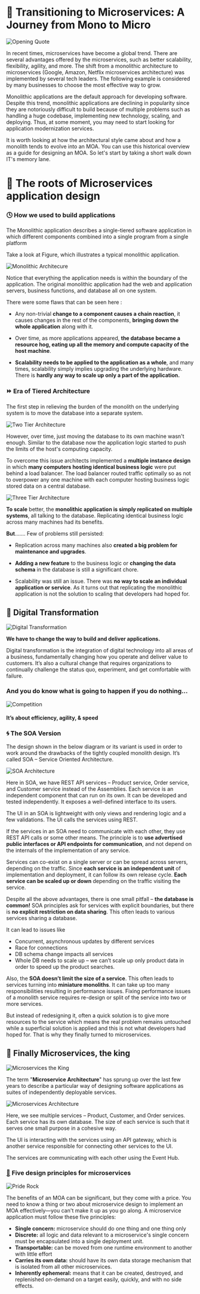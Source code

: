 # :rocket: Transitioning to Microservices: A Journey from Mono to Micro

![Opening Quote](./images/opening_quote.png)

In recent times, microservices have become a global trend. There are several advantages offered by the microservices, such as better scalability, flexibility, agility, and more. The shift from a monolithic architecture to microservices (Google, Amazon, Netflix microservices architecture) was implemented by several tech leaders. The following example is considered by many businesses to choose the most effective way to grow.

Monolithic applications are the default approach for developing software. Despite this trend, monolithic applications are declining in popularity since they are notoriously difficult to build because of multiple problems such as handling a huge codebase, implementing new technology, scaling, and deploying. Thus, at some moment, you may need to start looking for application modernization services.

It is worth looking at how the architectural style came about and how a monolith tends to evolve into an MOA. You can use this historical overview as a guide for designing an MOA. So let's start by taking a short walk down IT's memory lane.

# :tanabata_tree: The roots of Microservices application design

### :clock4: How we used to build applications

The Monolithic application describes a single-tiered software application in which different components combined into a single program from a single platform

Take a look at Figure, which illustrates a typical monolithic application.

![Monolithic Architecure](./images/monolithic_arch.png)

Notice that everything the application needs is within the boundary of the application. The original monolithic application had the web and application servers, business functions, and database all on one system.

There were some flaws that  can be seen here :

- Any non-trivial **change to a component causes a chain reaction**, it causes changes in the rest of the components, **bringing down the whole application** along with it.

- Over time, as more applications appeared, **the database became a resource hog, eating up all the memory and compute capacity of the host machine**. 

- **Scalability needs to be applied to the application as a whole**, and many times, scalability simply implies upgrading the underlying hardware. There is **hardly any way to scale up only a part of the application.**
  

### :fast_forward: Era of Tiered Architecture

The first step in relieving the burden of the monolith on the underlying system is to move the database into a separate system.

![Two Tier Architecture](./images/two-tier_arch.png)

However, over time, just moving the database to its own machine wasn't enough. Similar to the database now the application logic started to push the limits of the host's computing capacity.


To overcome this issue architects implemented a **multiple instance design** in which **many computers hosting identical business logic** were put behind a load balancer. The load balancer routed traffic optimally so as not to overpower any one machine with each computer hosting business logic stored data on a central database.

![Three Tier Architecture](./images/scaled_tiered_arch.png)

**To scale** better, the **monolithic application is simply replicated on multiple systems**, all talking to the database. Replicating identical business logic across many machines had its benefits.

**But**.......  Few of problems still persisted:

- Replication across many machines also **created a big problem for maintenance and upgrades**.

- **Adding a new feature** to the business logic or **changing the data schema** in the database is still a significant chore.

- Scalability was still an issue. There was **no way to scale an individual application or service**. As it turns out that replicating the monolithic application is not the solution to scaling that developers had hoped for. 

## :star2: Digital Transformation<br>

![Digital Transformation](./images/digital_tranformation.png)


**We have to change the way to build and deliver applications.**

Digital transformation is the integration of digital technology into all areas
of a business, fundamentally changing how you operate and deliver value to
customers. It’s also a cultural change that requires organizations to
continually challenge the status quo, experiment, and get comfortable
with failure.

### And you do know what is going to happen if you do nothing...

![Competition](./images/if_you_do_nothing.png)

#### It’s about efficiency, agility, & speed

### :cyclone: The SOA Version

The design shown in the below diagram or its variant is used in order to work around the drawbacks of the tightly coupled monolith design. It’s called SOA – Service Oriented Architecture. 

![SOA Architecture](./images/soa_arch.png)

Here in SOA, we have REST API services – Product service, Order service, and Customer service instead of the Assemblies. Each service is an independent component that can run on its own. It can be developed and tested independently. It exposes a well-defined interface to its users. 

The UI in an SOA is lightweight with only views and rendering logic and a few validations. The UI calls the services using REST. 

If the services in an SOA need to communicate with each other, they use REST API calls or some other means. The principle is to **use advertised public interfaces or API endpoints for communication**, and not depend on the internals of the implementation of any service.

Services can co-exist on a single server or can be spread across servers, depending on the traffic. Since **each service is an independent unit** of implementation and deployment, it can follow its own release cycle. **Each service can be scaled up or down** depending on the traffic visiting the service.

Despite all the above advantages, there is one small pitfall – **the database is common!** SOA principles ask for services with explicit boundaries, but there is **no explicit restriction on data sharing**. This often leads to various services sharing a database.

It can lead to issues like  

- Concurrent, asynchronous updates by different services
- Race for connections
- DB schema change impacts all services
- Whole DB needs to scale up – we can’t scale up only product data in order to speed up the product searches.

Also, the **SOA doesn’t limit the size of a service**. This often leads to services turning into **miniature monoliths**. It can take up too many responsibilities resulting in performance issues. Fixing performance issues of a monolith service requires re-design or split of the service into two or more services. 

But instead of redesigning it, often a quick solution is to give more resources to the service which means the real problem remains untouched while a superficial solution is applied and this is not what developers had hoped for. That is why they finally turned to microservices.

## :crown: Finally Microservices, the king

![Microservices the King](./images/micro_the_king.png)

The term "**Microservice Architecture**" has sprung up over the last few years to describe a particular way of designing software applications as suites of independently deployable services.

![Microservices Architecture](./images/microservice_arch.png)

Here, we see multiple services – Product, Customer, and Order services. Each service has its own database. The size of each service is such that it serves one small purpose in a cohesive way. 

The UI is interacting with the services using an API gateway, which is another service responsible for connecting other services to the UI. 

The services are communicating with each other using the Event Hub.


### [:memo:](https://developers.redhat.com/articles/2022/01/11/5-design-principles-microservices#five_design_principles_for_microservices) **Five design principles for microservices** 

![Pride Rock](./images/pride_rock.png)

The benefits of an MOA can be significant, but they come with a price. You need to know a thing or two about microservice design to implement an MOA effectively—you can't make it up as you go along. A microservice application must follow these five principles:

- **Single concern:** microservice should do one thing and one thing only
- **Discrete:** all logic and data relevant to a microservice's single concern must be encapsulated into a single deployment unit.
- **Transportable:** can be moved from one runtime environment to another with little effort
- **Carries its own data:** should have its own data storage mechanism that is isolated from all other microservices.
- **Inherently ephemeral:** means that it can be created, destroyed, and replenished on-demand on a target easily, quickly, and with no side effects.


